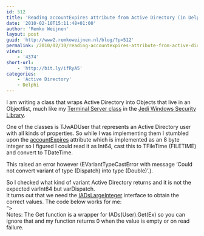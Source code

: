 ```yaml
---
id: 512
title: 'Reading accountExpires attribute from Active Directory (in Delphi)'
date: '2010-02-10T15:11:48+01:00'
author: 'Remko Weijnen'
layout: post
guid: 'http://www2.remkoweijnen.nl/blog/?p=512'
permalink: /2010/02/10/reading-accountexpires-attribute-from-active-directory-in-delphi/
views:
    - '4374'
short-url:
    - 'http://bit.ly/ifRyA5'
categories:
    - 'Active Directory'
    - Delphi
---
```


I am writing a class that wraps Active Directory into Objects that live in an Objectlist, much like my [Terminal Server class](http://jwscldoc.delphi-jedi.net/index.html?frmname=topic&frmfile=JwsclTerminalServer_pas.html) in the [Jedi Windows Security Library](http://jwscldoc.delphi-jedi.net/index.html?frmname=topic&frmfile=JwsclTerminalServer_pas.html).

One of the classes is TJwADUser that represents an Active Directory user with all kinds of properties. So while I was implementing them I stumbled upon the [accountExpires](http://msdn.microsoft.com/en-us/library/ms675098%28VS.85%29.aspx) attribute which is implemented as an 8 byte integer so I figured I could read it as Int64, cast this to TFileTime (FILETIME) and convert to TDateTime.

This raised an error however (EVariantTypeCastError with message ‘Could not convert variant of type (Dispatch) into type (Double)’.).

So I checked what kind of variant Active Directory returns and it is not the expected varInt64 but varDispatch.  
It turns out that we need the [IADsLargeInteger](http://msdn.microsoft.com/en-us/library/aa706037%28VS.85%29.aspx) interface to obtain the correct values. The code below works for me:  
“&gt;  
Notes: The Get function is a wrapper for IADs(User).Get(Ex) so you can ignore that and my function returns 0 when the value is empty or on read failure.